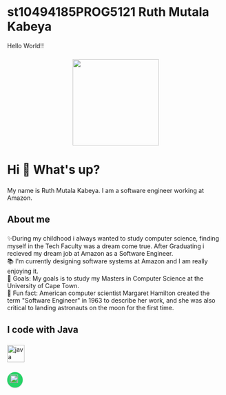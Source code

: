 # st10494185PROG5121 Ruth Mutala Kabeya
<p align="left">Hello World!!</p>

###

<div align="center">
  <img height="200" src="https://i.imgflip.com/65efzo.gif"  />
</div>

###
<h1 align="left">Hi 👋 What's up?</h1>

###

<p align="left">My name is Ruth Mutala Kabeya. I am a software engineer working at Amazon.</p>

###

<h2 align="left">About me</h2>

###

<p align="left">✨During my childhood i always wanted to study computer science, finding myself in the Tech Faculty was a dream come true. After Graduating i recieved my dream job at Amazon as a Software Engineer.<br>📚 I'm currently designing software systems at Amazon and I am really enjoying it.<br>🎯 Goals: My goals is to study my Masters in Computer Science at the University of Cape Town.<br>🎲 Fun fact: American computer scientist Margaret Hamilton created the term "Software Engineer" in 1963 to describe her work, and she was also critical to landing astronauts on the moon for the first time. </p>

###

<h2 align="left">I code with Java </h2>

###

<div align="left">
  <img src="https://cdn.jsdelivr.net/gh/devicons/devicon/icons/java/java-original.svg" height="40" alt="java logo"  />
</div>

###

###
<!DOCTYPE html>
<html lang="en">
<head>
    <meta charset="UTF-8">
    <meta name="viewport" content="width=device-width, initial-scale=1.0">
    <title>WhatsApp Logo</title>
    <style>
        .whatsapp-logo {
            width: 30px;
            height: 30px;
            display: flex;
            align-items: center;
            justify-content: center;
            background-color: #25D366;
            border-radius: 50%;
            box-shadow: 0 1px 2px rgba(0, 0, 0, 0.2);
            padding: 3px;
        }
        .whatsapp-logo img {
            width: 80%;
            height: auto;
        }
    </style>
</head>
<body>
    <div class="whatsapp-logo">
        <img src="https://upload.wikimedia.org/wikipedia/commons/6/6b/WhatsApp.svg" alt="WhatsApp Logo">
    </div>
</body>
</html>


